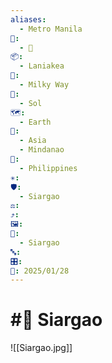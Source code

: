 ```yaml
---
aliases:
  - Metro Manila
📁:
  - 📍
📦:
  - Laniakea
💱:
  - Milky Way
🔀:
  - Sol
🗺️:
  - Earth
🎨:
  - Asia
  - Mindanao
🏁:
  - Philippines
✳️: 
🛡️:
  - Siargao
⚖️: 
⤴️: 
🖼️: 
📍:
  - Siargao
🔤: 
🎛️: 
📅: 2025/01/28
---
```

# #📍 Siargao

![[Siargao.jpg]]